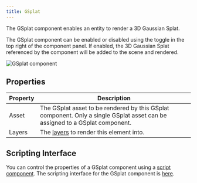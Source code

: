```yaml
---
title: GSplat
---
```


The GSplat component enables an entity to render a 3D Gaussian Splat.

The GSplat component can be enabled or disabled using the toggle in the top right of the component panel. If enabled, the 3D Gaussian Splat referenced by the component will be added to the scene and rendered.

![GSplat component](/img/user-manual/scenes/components/component-gsplat.png)

## Properties

| Property | Description |
|----------|-------------|
| Asset    | The GSplat asset to be rendered by this GSplat component. Only a single GSplat asset can be assigned to a GSplat component. |
| Layers   | The [layers](/user-manual/graphics/layers) to render this element into. |

## Scripting Interface

You can control the properties of a GSplat component using a [script component](../script). The scripting interface for the GSplat component is [here](https://api.playcanvas.com/engine/classes/GSplatComponent.html).
